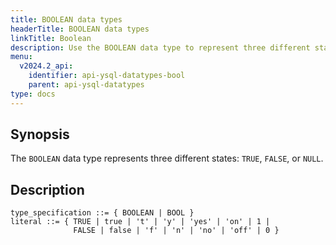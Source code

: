 ```yaml
---
title: BOOLEAN data types
headerTitle: BOOLEAN data types
linkTitle: Boolean
description: Use the BOOLEAN data type to represent three different states - TRUE, FALSE, or NULL.
menu:
  v2024.2_api:
    identifier: api-ysql-datatypes-bool
    parent: api-ysql-datatypes
type: docs
---
```


## Synopsis

The `BOOLEAN` data type represents three different states: `TRUE`, `FALSE`, or `NULL`.

## Description

```ebnf
type_specification ::= { BOOLEAN | BOOL }
literal ::= { TRUE | true | 't' | 'y' | 'yes' | 'on' | 1 |
              FALSE | false | 'f' | 'n' | 'no' | 'off' | 0 }
```
